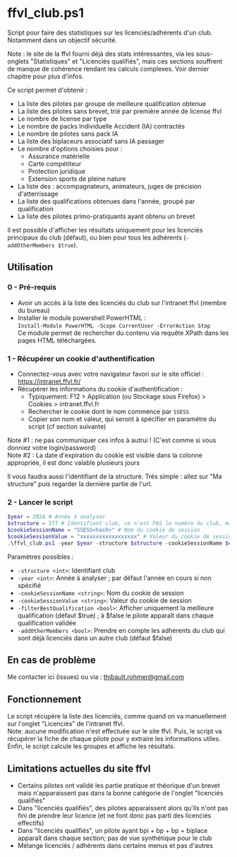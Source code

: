 # ffvl_club.ps1

Script pour faire des statistiques sur les licenciés/adhérents d'un club. Notamment dans un objectif sécurité.

Note : le site de la ffvl fourni déjà des stats intéressantes, via les sous-onglets "Statistiques" et "Licenciés qualifiés", mais ces sections souffrent de manque de cohérence rendant les calculs complexes. Voir dernier chapitre pour plus d'infos.

Ce script permet d'obtenir :
- La liste des pilotes par groupe de meilleure qualification obtenue
- La liste des pilotes sans brevet, trié par première année de license ffvl
- Le nombre de license par type
- Le nombre de packs Individuelle Accident (IA) contractés
- Le nombre de pilotes sans pack IA
- La liste des biplaceurs associatif sans IA passager
- Le nombre d'options choisies pour :
  - Assurance matérielle
  - Carte compétiteur
  - Protection juridique
  - Extension sports de pleine nature
- La liste des : accompagnateurs, animateurs, juges de précision d'atterrissage
- La liste des qualifications obtenues dans l'année, groupé par qualification
- La liste des pilotes primo-pratiquants ayant obtenu un brevet

Il est possible d'afficher les résultats uniquement pour les licenciés principaux du club (défaut), ou bien pour tous les adhérents (`-addOtherMembers $true`).

## Utilisation

### 0 - Pré-requis
* Avoir un accès à la liste des licenciés du club sur l'intranet ffvl (membre du bureau)
* Installer le module powershell PowerHTML :  
`Install-Module PowerHTML -Scope CurrentUser -ErrorAction Stop`  
Ce module permet de rechercher du contenu via requête XPath dans les pages HTML téléchargées.

### 1 - Récupérer un cookie d'authentification

- Connectez-vous avec votre navigateur favori sur le site officiel : https://intranet.ffvl.fr/
- Récupérer les informations du cookie d'authentification :
  - Typiquement: F12 > Application (ou Stockage sous Firefox) > Cookies > intranet.ffvl.fr
  - Rechercher le cookie dont le nom commence par `SSESS`
  - Copier son nom et valeur, qui seront à spécifier en paramétre du script (cf section suivante)

Note #1 : ne pas communiquer ces infos à autrui ! (C'est comme si vous donniez votre login/password)  
Note #2 : La date d'expiration du cookie est visible dans la colonne appropriée, il est donc valable plusieurs jours  

Il vous faudra aussi l'identifiant de la structure. Très simple : allez sur "Ma structure" puis regarder la dernière partie de l'url.

### 2 - Lancer le script

``` powershell
$year = 2024 # Année à analyser
$structure = 377 # Identifiant club, ce n'est PAS le numéro du club, mais l'identifiant dans l'url
$cookieSessionName = "SSESS<hash>" # Nom du cookie de session
$cookieSessionValue = "xxxxxxxxxxxxxxxxxx" # Valeur du cookie de session
.\ffvl_club.ps1 -year $year -structure $structure -cookieSessionName $cookieSessionName -cookieSessionValue $cookieSessionValue
```

Paramètres possibles :
* `-structure <int>`: Identifiant club
* `-year <int>`: Année à analyser ; par défaut l'année en cours si non spécifié
* `-cookieSessionName <string>`: Nom du cookie de session
* `-cookieSessionValue <string>`: Valeur du cookie de session
* `-filterBestQualification <bool>`: Afficher uniquement la meilleure qualification (défaut $true) ; à $false le pilote apparaît dans chaque qualification validée
* `-addOtherMembers <bool>`: Prendre en compte les adhérents du club qui sont déjà licenciés dans un autre club (défaut $false)

## En cas de problème

Me contacter ici (issues) ou via : thibault.rohmer@gmail.com

## Fonctionnement

Le script récupère la liste des licenciés, comme quand on va manuellement sur l'onglet "Licenciés" de l'intranet ffvl.  
Note: aucune modification n'est effectuée sur le site ffvl.
Puis, le script va récupérer la fiche de chaque pilote pour y extraire les informations utiles.  
Enfin, le script calcule les groupes et affiche les résultats.

## Limitations actuelles du site ffvl
- Certains pilotes ont validé les partie pratique et théorique d'un brevet mais n'apparaissent pas dans la bonne catégorie de l'onglet "licenciés qualifiés"
- Dans "licenciés qualifiés", des pilotes apparaissent alors qu'ils n'ont pas fini de prendre leur licence (et ne font donc pas parti des licenciés effectifs)
- Dans "licenciés qualifiés", un pilote ayant bpi + bp + bp + biplace apparaît dans chaque section; pas de vue synthétique pour le club
- Mélange licenciés / adhérents dans certains menus et pas d'autres
